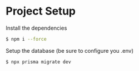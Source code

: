 

# Project Setup


Install the dependencies
```bash
$ npm i --force
```

Setup the database (be sure to configure you .env)
```bash 
$ npx prisma migrate dev
```


